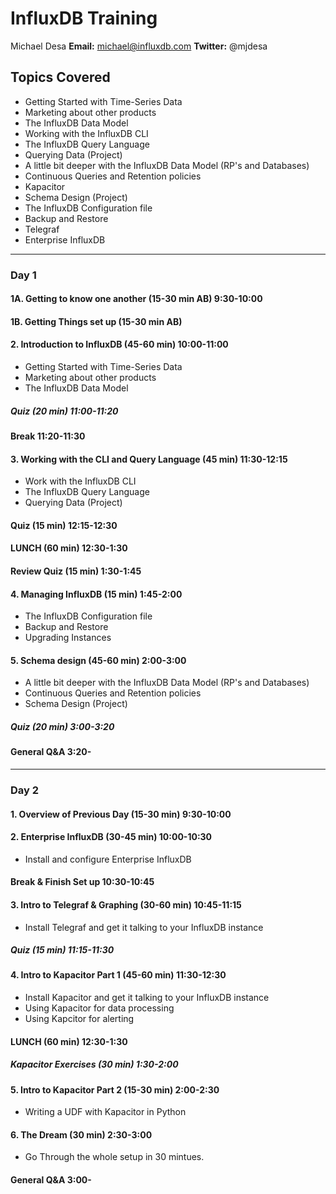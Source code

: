 # InfluxDB Training

Michael Desa
**Email:** michael@influxdb.com
**Twitter:** @mjdesa


## Topics Covered

* Getting Started with Time-Series Data
* Marketing about other products
* The InfluxDB Data Model
* Working with the InfluxDB CLI
* The InfluxDB Query Language
* Querying Data (Project)
* A little bit deeper with the InfluxDB Data Model (RP's and Databases)
* Continuous Queries and Retention policies
* Kapacitor
* Schema Design (Project)
* The InfluxDB Configuration file
* Backup and Restore
* Telegraf
* Enterprise InfluxDB

--------------------------------------------------------------------------------

### Day 1

#### 1A. Getting to know one another (15-30 min AB) 9:30-10:00
#### 1B. Getting Things set up (15-30 min AB)

#### 2. Introduction to InfluxDB (45-60 min) 10:00-11:00

* Getting Started with Time-Series Data
* Marketing about other products
* The InfluxDB Data Model

##### Quiz (20 min) 11:00-11:20

#### Break 11:20-11:30

#### 3. Working with the CLI and Query Language (45 min) 11:30-12:15

* Work with the InfluxDB CLI
* The InfluxDB Query Language
* Querying Data (Project)

#### Quiz (15 min) 12:15-12:30

#### LUNCH (60 min) 12:30-1:30

#### Review Quiz (15 min) 1:30-1:45

#### 4. Managing InfluxDB (15 min) 1:45-2:00
* The InfluxDB Configuration file
* Backup and Restore
* Upgrading Instances

#### 5. Schema design (45-60 min) 2:00-3:00
* A little bit deeper with the InfluxDB Data Model (RP's and Databases)
* Continuous Queries and Retention policies
* Schema Design (Project)

##### Quiz (20 min) 3:00-3:20

#### General Q&A 3:20-

--------------------------------------------------------------------------------

### Day 2

#### 1. Overview of Previous Day (15-30 min) 9:30-10:00

#### 2. Enterprise InfluxDB (30-45 min) 10:00-10:30
* Install and configure Enterprise InfluxDB

#### Break & Finish Set up 10:30-10:45

#### 3. Intro to Telegraf & Graphing (30-60 min) 10:45-11:15
* Install Telegraf and get it talking to your InfluxDB instance

##### Quiz (15 min) 11:15-11:30

#### 4. Intro to Kapacitor Part 1 (45-60 min) 11:30-12:30
* Install Kapacitor and get it talking to your InfluxDB instance
* Using Kapacitor for data processing
* Using Kapcitor for alerting

#### LUNCH (60 min) 12:30-1:30

##### Kapacitor Exercises (30 min) 1:30-2:00

#### 5. Intro to Kapacitor Part 2 (15-30 min) 2:00-2:30
* Writing a UDF with Kapacitor in Python

#### 6. The Dream (30 min) 2:30-3:00
* Go Through the whole setup in 30 mintues.

#### General Q&A 3:00-
